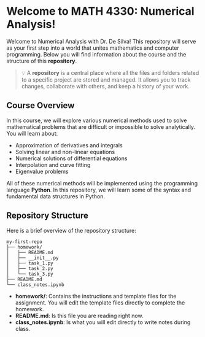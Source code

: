 # Welcome to MATH 4330: Numerical Analysis!

Welcome to Numerical Analysis with Dr. De Silva! This repository will serve as your first step into a world that unites mathematics and computer programming. Below you will find information about the course and the structure of this **repository**.

>💡 A **repository** is a central place where all the files and folders related to a specific project are stored and managed. It allows you to track changes, collaborate with others, and keep a history of your work.

## Course Overview

In this course, we will explore various numerical methods used to solve mathematical problems that are difficult or impossible to solve analytically. You will learn about:

- Approximation of derivatives and integrals
- Solving linear and non-linear equations
- Numerical solutions of differential equations
- Interpolation and curve fitting
- Eigenvalue problems

All of these numerical methods will be implemented using the programming language **Python**. In this repository, we will learn some of the syntax and fundamental data structures in Python.

## Repository Structure

Here is a brief overview of the repository structure:
```
my-first-repo
├── homework/
│   ├── README.md
│   ├── __init__.py
│   ├── task_1.py
│   ├── task_2.py
│   └── task_3.py
├── README.md
└── class_notes.ipynb
```


- **homework/**: Contains the instructions and template files for the assignment. You will edit the template files directly to complete the homework.
- **README.md**: Is this file you are reading right now.
- **class_notes.ipynb**: Is what you will edit directly to write notes during class.
